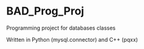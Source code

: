 # BAD_Prog_Proj
Programming project for databases classes

Written in Python (mysql.connector) and C++ (pqxx)
